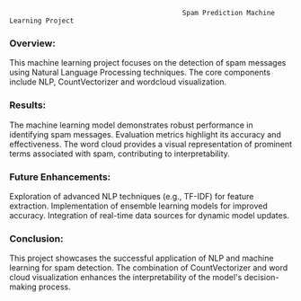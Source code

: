                                                Spam Prediction Machine Learning Project 
### Overview:

This machine learning project focuses on the detection of spam messages using Natural Language Processing techniques. 
The core components include NLP, CountVectorizer and wordcloud visualization.

### Results:

The machine learning model demonstrates robust performance in identifying spam messages. 
Evaluation metrics highlight its accuracy and effectiveness. The word cloud provides a visual representation of prominent terms associated with spam, contributing to interpretability.

### Future Enhancements:

Exploration of advanced NLP techniques (e.g., TF-IDF) for feature extraction.
Implementation of ensemble learning models for improved accuracy.
Integration of real-time data sources for dynamic model updates.

### Conclusion:

This project showcases the successful application of NLP and machine learning for spam detection. The combination of CountVectorizer and word cloud visualization enhances the interpretability of the model's decision-making process.
